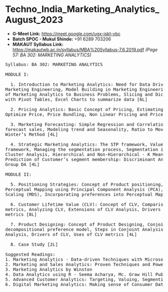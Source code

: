 # Techno_India_Marketing_Analytics_August_2023

* **G-Meet Link:** https://meet.google.com/ugx-iskt-vbc
* **Batch SPOC - Mukul Shinde:** +91 6289 703206
* **MAKAUT Syllabus Link:** https://makautwb.ac.in/syllabus/MBA%20Syllabus-7.6.2019.pdf *(Page 57: BA 302: MARKETING ANALYTICS)*

<pre>
Syllabus: BA 302: MARKETING ANALYTICS
  
MODULE I:

  1. Introduction to Marketing Analytics: Need for Data Driven Marketing Approach,
Marketing Engineering, Model Building in Marketing Engineering, Basic Principles
of Marketing Analytics to Business Problems, Slicing and Dicing Marketing data
with Pivot Tables, Excel Charts to summarize data [6L]

  2. Pricing Analytics: Basic Concept of Pricing, Estimating Demand Curves and
Optimize Price, Price Bundling, Non Linear Pricing and Price Skimming [6L]

  3. Marketing Forecasting: Simple Regression and Correlation, Multiple Regression to
forecast sales, Modeling trend and Seasonality, Ratio to Moving Average Method,
Winter’s Method [4L]

  4. Strategic Marketing Analytics: The STP framework, Value generation through STP
framework, Managing the segmentation process, Segmentation in Real world:
Cluster Analysis, Hierarchical and Non-Hierarchical - K Means Clustering,
Prediction of Customer’s segment membership: Discriminant Analysis (DA), two
Group DA [4L]
  
MODULE II:

  5. Positioning Strategies: Concept of Product positioning, Conduct a Positioning Study,
Perceptual Mapping using Principal Component Analysis (PCA), Multidimensional
Scaling (MDS), Incorporating preferences into Perceptual Maps [6L]

  6. Customer Lifetime Value (CLV): Concept of CLV, Comparison of CLV with related
metrics, Analyzing CLV, Extensions of CLV Analysis, Drivers of CLV, Uses of CLV
metrics [8L]

  7. Product Designing: Concept of Product Designing, Conjoint Analysis as a
decompositional preference model, Steps in Conjoint Analysis, Uses of Conjoint
Analysis, Drivers of CLV, Uses of CLV metrics [4L]

  8. Case Study [2L]

Suggested Readings:
1. Marketing Analytics - Data-driven Techniques with Microsoft Excel by Wayne L. Winston
2. Marketing and Sales Analytics: Proven Techniques and Powerful Applications from Industry Leaders by Cesar A. Brea
3. Marketing Analytics by Winston
4. Data Analytics using R - Seema Acharya, Mc. Graw Hill Publication
5. Advanced Customer Analytics: Targeting, Valuing, Segmenting and Loyalty Techniques’ Mike Grigsby
6. Digital Marketing Analytics: Making sense of Consumer Data in digital world, Chuck Hemann, Ken Burbary; Que Publishing 
</pre>
